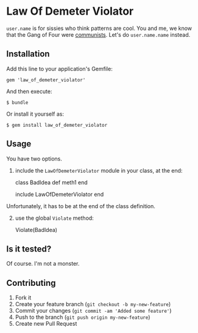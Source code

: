 # Law Of Demeter Violator

`user.name` is for sissies who think patterns are cool. You and me, we know that
the Gang of Four were [communists](http://en.wikipedia.org/wiki/Gang_of_four).
Let's do `user.name.name` instead.

## Installation

Add this line to your application's Gemfile:

    gem 'law_of_demeter_violator'

And then execute:

    $ bundle

Or install it yourself as:

    $ gem install law_of_demeter_violator

## Usage

You have two options.

1) include the `LawOfDemeterViolator` module in your class, at the end:

    class BadIdea
      def meth1
      end

      include LawOfDemeterViolator
    end

Unfortunately, it has to be at the end of the class definition.

2) use the global `Violate` method:

    Violate(BadIdea)

## Is it tested?

Of course. I'm not a monster.

## Contributing

1. Fork it
2. Create your feature branch (`git checkout -b my-new-feature`)
3. Commit your changes (`git commit -am 'Added some feature'`)
4. Push to the branch (`git push origin my-new-feature`)
5. Create new Pull Request

